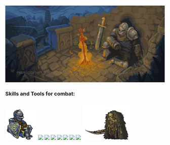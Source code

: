 

</p alaing="center">
<img src="https://github.com/Higlik/Higlik/blob/main/BG.gif" width= "1000" />
<p aling="center">

 <h3 aling="left">Skills and Tools for combat: <h3>
    <img src="https://github.com/Higlik/Higlik/blob/main/CD1.gif" width="100" />
    <img src="https://cdn.jsdelivr.net/gh/devicons/devicon/icons/java/java-original-wordmark.svg" width="70" />
    <img src="https://cdn.jsdelivr.net/gh/devicons/devicon/icons/spring/spring-original-wordmark.svg" width="70"  />
    <img src="https://cdn.jsdelivr.net/gh/devicons/devicon/icons/python/python-original-wordmark.svg" width= "70"/>
    <img src="https://cdn.jsdelivr.net/gh/devicons/devicon/icons/mysql/mysql-original-wordmark.svg" width="70"/>
    <img src="https://cdn.jsdelivr.net/gh/devicons/devicon/icons/react/react-original-wordmark.svg" width="70"/>
   <img src="https://cdn.jsdelivr.net/gh/devicons/devicon/icons/csharp/csharp-original.svg" width="70" />





   
   <img src="https://cdn.jsdelivr.net/gh/devicons/devicon/icons/javascript/javascript-original.svg" width="70" />

   
   
   
   <img aling = "right" src="https://github.com/Higlik/Higlik/blob/main/CD.gif" width = "150" />
   
   
   
   


 
